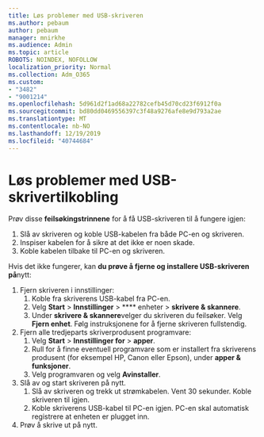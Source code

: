 ```yaml
---
title: Løs problemer med USB-skriveren
ms.author: pebaum
author: pebaum
manager: mnirkhe
ms.audience: Admin
ms.topic: article
ROBOTS: NOINDEX, NOFOLLOW
localization_priority: Normal
ms.collection: Adm_O365
ms.custom:
- "3482"
- "9001214"
ms.openlocfilehash: 5d961d2f1ad68a22782cefb45d70cd23f6912f0a
ms.sourcegitcommit: bd80dd0469556397c3f48a9276afe8e9d793a2ae
ms.translationtype: MT
ms.contentlocale: nb-NO
ms.lasthandoff: 12/19/2019
ms.locfileid: "40744684"
---
```

# <a name="fix-usb-printer-connection-issues"></a>Løs problemer med USB-skrivertilkobling

Prøv disse **feilsøkingstrinnene** for å få USB-skriveren til å fungere igjen:

1. Slå av skriveren og koble USB-kabelen fra både PC-en og skriveren.
2. Inspiser kabelen for å sikre at det ikke er noen skade.
3. Koble kabelen tilbake til PC-en og skriveren.

Hvis det ikke fungerer, kan **du prøve å fjerne og installere USB-skriveren på**nytt:

1. Fjern skriveren i innstillinger:
    1. Koble fra skriverens USB-kabel fra PC-en.
    2. Velg **Start** > **Innstillinger** > **** enheter > **skrivere & skannere**.
    3. Under **skrivere & skannere**velger du skriveren du feilsøker. Velg **Fjern enhet**. Følg instruksjonene for å fjerne skriveren fullstendig.
2. Fjern alle tredjeparts skriverprodusent programvare:
    1. Velg **Start** > **Innstillinger for** > **apper**.
    2. Rull for å finne eventuell programvare som er installert fra skriverens produsent (for eksempel HP, Canon eller Epson), under **apper & funksjoner**.
    3. Velg programvaren og velg **Avinstaller**.
3. Slå av og start skriveren på nytt.<br>
    1. Slå av skriveren og trekk ut strømkabelen. Vent 30 sekunder. Koble skriveren til igjen.
    2. Koble skriverens USB-kabel til PC-en igjen. PC-en skal automatisk registrere at enheten er plugget inn.
4. Prøv å skrive ut på nytt.